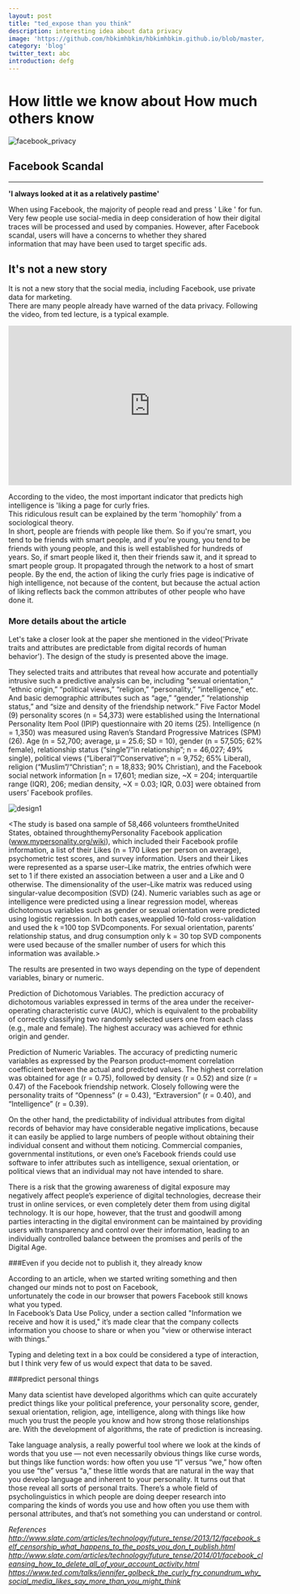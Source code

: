 ```yaml
---
layout: post
title: "ted_expose than you think"
description: interesting idea about data privacy
image: 'https://github.com/hbkimhbkim/hbkimhbkim.github.io/blob/master/_images/facebook_privacy.jpg?raw=true'
category: 'blog'
twitter_text: abc
introduction: defg
---
```


# How little we know about How much others know

![facebook_privacy](https://github.com/hbkimhbkim/hbkimhbkim.github.io/blob/master/_images/facebook_privacy.jpg)

## Facebook Scandal
------
<p>
  <strong>'I always looked at it as a relatively pastime'</strong>
</p>

<p>
When using Facebook, the majority of people read and press ' Like ' for fun. <br>
Very few people use social-media in deep consideration of how their digital traces will be processed and used by companies. However, after Facebook scandal, users will have a concerns to whether they shared <br>
information that may have been used to target specific ads.
</p>

## It's not a new story

 <p>
 It is not a new story that the social media, including Facebook, use private data for marketing. <br>
 There are many people already have warned of the data privacy. Following the video, from ted lecture, is a typical example. <br>
 </p>

<p>
 <iframe width="560" height="315" src="https://www.youtube.com/watch?v=hgWie9dnssU" frameborder="0" allow="autoplay; encrypted-media" allowfullscreen></iframe>
 </p>

<p>
According to the video, the most important indicator that predicts high intelligence is 'liking a page
for curly fries.<br>
This ridiculous result can be explained by the term 'homophily' from a sociological theory.<br>
In short, people are friends with people like them. So if you're smart, you tend to be friends with smart people, and if you're young, you tend to be friends with young people, and this is well established for hundreds of years.  So, if smart people liked it, then their friends saw it, and it spread to smart people group. It propagated through the network to a host of smart people. By the end, the action of liking the curly fries page is indicative of high intelligence, not because of the content, but because the actual action of liking reflects back the common attributes of other people who have done it.<br>

### More details about the article

<p>
Let's take a closer look at the paper she mentioned in the video('Private traits and attributes are predictable from digital records of human behavior'). The design of the study is presented above the image. <br>

They selected traits and attributes that reveal how accurate and potentially intrusive such a predictive analysis can be, including “sexual orientation,” “ethnic origin,” “political views,” “religion,” “personality,” “intelligence,” etc. And basic demographic attributes such as “age,” “gender,” “relationship status,” and “size and density of the friendship network.” Five Factor Model (9) personality scores (n = 54,373) were established using the International Personality Item Pool (IPIP) questionnaire with 20 items (25). Intelligence (n = 1,350) was measured using Raven’s Standard Progressive Matrices (SPM) (26). Age (n = 52,700; average, μ = 25.6; SD = 10), gender (n = 57,505; 62% female), relationship status (“single”/“in relationship”; n = 46,027; 49% single), political views (“Liberal”/“Conservative”; n = 9,752;
65% Liberal), religion (“Muslim”/“Christian”; n = 18,833; 90% Christian), and the Facebook social network information [n = 17,601; median size, ~X = 204; interquartile range (IQR), 206; median density, ~X = 0.03; IQR, 0.03] were obtained from users’ Facebook profiles.

![design1](https://github.com/hbkimhbkim/hbkimhbkim.github.io/blob/master/_images/design1.jpg)

<The study is based ona sample of 58,466 volunteers fromtheUnited States, obtained throughthemyPersonality Facebook application (www.mypersonality.org/wiki), which included their Facebook profile information, a list of their Likes (n = 170 Likes per person on average), psychometric test scores, and survey information.
Users and their Likes were represented as a sparse user–Like matrix, the entries ofwhich were set to 1 if there existed an association between a user and a Like and 0 otherwise. The dimensionality of the user–Like matrix was reduced using singular-value decomposition (SVD) (24). Numeric variables such as age or intelligence were predicted using a linear regression model, whereas dichotomous variables such as gender or sexual orientation were predicted using logistic regression. In both cases,weapplied 10-fold cross-validation and used the k =100 top SVDcomponents. For sexual orientation, parents’ relationship status, and drug consumption only k = 30 top SVD components were used because of the smaller number of users for which this information was available.>

The results are presented in two ways depending on the type of dependent variables, binary or numeric.

Prediction of Dichotomous Variables. The prediction accuracy of dichotomous variables expressed in terms of the area under the receiver-operating characteristic curve (AUC), which is equivalent to the probability of correctly classifying two randomly selected users one from each class (e.g., male and female). The highest accuracy was achieved for ethnic origin and gender.

Prediction of Numeric Variables. The accuracy of predicting numeric variables as expressed by the Pearson product–moment correlation coefficient between the actual and predicted values. The highest correlation was obtained for age (r = 0.75), followed by density (r = 0.52) and size (r = 0.47) of the Facebook friendship network. Closely following were the personality traits of “Openness” (r = 0.43), “Extraversion” (r = 0.40), and “Intelligence” (r = 0.39).

On the other hand, the predictability of individual attributes from digital records of behavior may have considerable negative implications, because it can easily be applied to large numbers of people without obtaining their individual consent and without them noticing. Commercial companies, governmental institutions,
or even one’s Facebook friends could use software to infer attributes such as intelligence, sexual orientation, or political views that an individual may not have intended to share.

There is a risk that the growing awareness of digital exposure may negatively affect people’s experience of digital technologies, decrease their trust in online services, or even completely deter them from using digital technology. It is our hope, however, that the trust and goodwill among parties interacting in the digital environment can be maintained by providing users with transparency and control over their information, leading to an individually controlled balance between the promises and perils of the Digital Age.

###Even if you decide not to publish it, they already know

<p>
According to an article, when we started writing something and then changed our minds not to post on Facebook, <br>
unfortunately the code in our browser that powers Facebook still knows what you typed. <br>
In Facebook’s Data Use Policy, under a section called "Information we receive and how it is used," it’s made clear that the company collects information you choose to share or when you "view or otherwise interact with things.” <br>

Typing and deleting text in a box could be considered a type of interaction, but I think very few of us would expect that data to be saved. <br>

###predict personal things

<p>
Many data scientist have developed algorithms which can quite accurately predict things like your political preference, your personality score, gender, sexual orientation, religion, age, intelligence, along with things like how much you trust the people you know and how strong those relationships are. With the development of algorithms, the rate of prediction is increasing.
</P>

<p>
Take language analysis, a really powerful tool where we look at the kinds of words that you use — not even necessarily obvious things like curse words, but things like function words: how often you use “I” versus “we,” how often you use “the” versus “a,” these little words that are natural in the way that you develop language and inherent to your personality. It turns out that those reveal all sorts of personal traits. There’s a whole field of psycholinguistics in which people are doing deeper research into comparing the kinds of words you use and how often you use them with personal attributes, and that’s not something you can understand or control.
</P>

<em> References
http://www.slate.com/articles/technology/future_tense/2013/12/facebook_self_censorship_what_happens_to_the_posts_you_don_t_publish.html
http://www.slate.com/articles/technology/future_tense/2014/01/facebook_cleansing_how_to_delete_all_of_your_account_activity.html
https://www.ted.com/talks/jennifer_golbeck_the_curly_fry_conundrum_why_social_media_likes_say_more_than_you_might_think </em>
